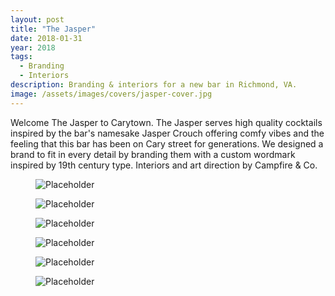 ```yaml
---
layout: post
title: "The Jasper"
date: 2018-01-31
year: 2018
tags:
  - Branding
  - Interiors
description: Branding & interiors for a new bar in Richmond, VA.
image: /assets/images/covers/jasper-cover.jpg
---
```


Welcome The Jasper to Carytown. The Jasper serves high quality cocktails inspired by the bar's namesake Jasper Crouch offering comfy vibes and the feeling that this bar has been on Cary street for generations. We designed a brand to fit in every detail by branding them with a custom wordmark inspired by 19th century type. Interiors and art direction by Campfire & Co.

<figure>
  <img src="/assets/images/jasper/jasp-00.jpg" alt="Placeholder"/>
</figure>

<figure class="large-img">
  <img src="/assets/images/jasper/jasp-01.jpg" alt="Placeholder"/>
</figure>

<figure>
  <img src="/assets/images/jasper/jasp-02.jpg" alt="Placeholder"/>
</figure>

<figure>
  <img src="/assets/images/jasper/jasper-logo.png" alt="Placeholder"/>
</figure>

<figure>
  <img src="/assets/images/jasper/jasp-04.jpg" alt="Placeholder"/>
</figure>

<figure>
  <img src="/assets/images/jasper/jasp-06.jpg" alt="Placeholder"/>
</figure>
